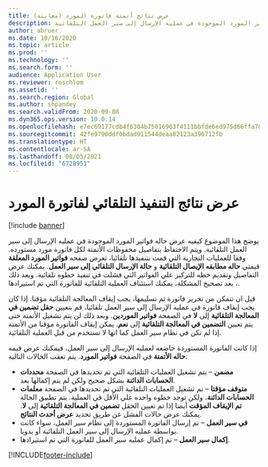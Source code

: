 ```yaml
---
title: عرض نتائج أتمتة فاتورة المورد (معاينة)
description: يوضح هذا الموضوع كيفيه عرض حاله فواتير المورد الموجودة في عمليه الإرسال إلى سير العمل التلقائية.
author: abruer
ms.date: 10/16/2020
ms.topic: article
ms.prod: ''
ms.technology: ''
ms.search.form: ''
audience: Application User
ms.reviewer: roschlom
ms.assetid: ''
ms.search.region: Global
ms.author: shpandey
ms.search.validFrom: 2020-09-08
ms.dyn365.ops.version: 10.0.14
ms.openlocfilehash: e7ec69177cdb4f6304b75016963f4111bbfde6ed975d66ffa702426a68dce640
ms.sourcegitcommit: 42fe9790ddf0bdad911544deaa82123a396712fb
ms.translationtype: HT
ms.contentlocale: ar-SA
ms.lasthandoff: 08/05/2021
ms.locfileid: "6728951"
---
```

# <a name="view-vendor-invoice-automation-results"></a>عرض نتائج التنفيذ التلقائي لفاتورة المورد

[!include [banner](../includes/banner.md)]

يوضح هذا الموضوع كيفيه عرض حاله فواتير المورد الموجودة في عمليه الإرسال إلى سير العمل التلقائية. ويتم الاحتفاظ بتفاصيل محفوظات الأتمتة لكل فاتورة مورد مستورده. وفقا للعمليات التجارية التي قمت بتنفيذها تلقائيا، تعرض صفحه **فواتير المورد المعلقة** قيمتي **حاله مطابقه الإيصال التلقائية** و **حالة الإرسال التلقائي إلى سير العمل**. يمكنك عرض التفاصيل وتقديم خطه للتركيز علي الفواتير التي فشلت في تنفيذ خطوه تلقائية. وبعد ذلك ، بعد تصحيح المشكلة، يمكنك استئناف العملية التلقائية للفاتورة التي تم استيرادها.

قبل ان تتمكن من تحرير فاتورة تم تسليمها، يجب إيقاف المعالجة التلقائية مؤقتا. إذا كان يجب إيقاف فاتورة في عمليه الإرسال إلى سير العمل تلقائيا، قم بتعيين **حقل تضمين في المعالجة التلقائية** إلى **لا** في الصفحة **فواتير الموردين**. وبعد ذلك لن يتم تشغيل الأتمتة حتى يتم تعيين **التضمين في المعالجة التلقائية** إلى **نعم**. يمكن إيقاف الفاتورة مؤقتا من الأتمتة إذا لم تكن في نظام سير العمل كما انها لا تستخدم من قبل العملية التلقائية.

إذا كانت الفاتورة المستوردة خاضعه لعمليه الإرسال إلى سير العمل، فيمكنك عرض قيمه **حاله الأتمتة** في الصفحة **فواتير المورد**. يتم تعقب الحالات التالية:

- **مضمن** – يتم تشغيل العمليات التلقائية التي تم تحديدها في الصفحة **محددات الحسابات الدائنة** بشكل صحيح ولكن لم يتم إكمالها بعد.
- **متوقف مؤقتا** – تم تشغيل العمليات التلقائية التي تم تحديدها في الصفحة **معلمات الحسابات الدائنة**، ولكن توجد خطوه واحده علي الأقل في العملية. يتم تطبيق الحالة **تم الإيقاف المؤقت** أيضا إذا تم تعيين الحقل **تضمين في المعالجة التلقائية** إلى **لا**. يمكنك عرض حالات الفشل عن طريق تحديد **عرض أحدث النتائج**.
- **في سير العمل** – تم إرسال الفاتورة المستوردة إلى نظام سير العمل، سواء كانت بواسطة عمليه الإرسال إلى سير العمل التلقائية أو يدويا.
- **إكمال سير العمل** – تم إكمال عمليه سير العمل للفاتورة التي تم استيرادها.


[!INCLUDE[footer-include](../../includes/footer-banner.md)]